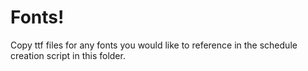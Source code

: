 # Fonts!

Copy ttf files for any fonts you would like to reference in the schedule creation script in this folder.
